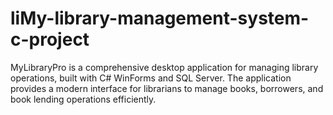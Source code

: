# liMy-library-management-system-c-project
MyLibraryPro is a comprehensive desktop application for managing library operations, built with C# WinForms and SQL Server. The application provides a modern interface for librarians to manage books, borrowers, and book lending operations efficiently.
